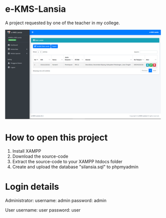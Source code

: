 # e-KMS-Lansia
A project requested by one of the teacher in my college.

![Preview](https://github.com/haiffy420/e-KMS-Lansia/blob/main/ekms.PNG)

# How to open this project
1. Install XAMPP
2. Download the source-code
3. Extract the source-code to your XAMPP htdocs folder
4. Create and upload the database "silansia.sql" to phpmyadmin

# Login details
Administrator:
username: admin
password: admin

User
username: user
password: user
